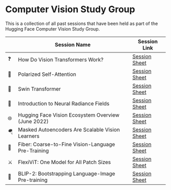 # Computer Vision Study Group

This is a collection of all past sessions that have been held as part of the Hugging Face Computer Vision Study Group.

| |Session Name | Session Link  |
|--- |--- | --- |
|❓|How Do Vision Transformers Work? | [Session Sheet](Sessions/HowDoVisionTransformersWork.md) |
|🔅|Polarized Self-Attention | [Session Sheet](Sessions/PolarizedSelfAttention.md)|
|🍄|Swin Transformer | [Session Sheet](Sessions/SwinTransformer.md)|
|🔮|Introduction to Neural Radiance Fields | [Session Sheet](Sessions/NeuralRadianceFields.md)|
|🌐|Hugging Face Vision Ecosystem Overview (June 2022) | [Session Sheet](Sessions/HFVisionEcosystem.md)|
|🪂|Masked Autoencoders Are Scalable Vision Learners | [Session Sheet](Sessions/MaskedAutoEncoders.md)|
|🦊|Fiber: Coarse-to-Fine Vision-Language Pre-Training | [Session Sheet](Sessions/Fiber.md)|
|⚔️ |FlexiViT: One Model for All Patch Sizes| [Session Sheet](Sessions/FlexiViT.md)|
|🤖|BLIP-2: Bootstrapping Language-Image Pre-training| [Session Sheet](Sessions/Blip2.md)|
